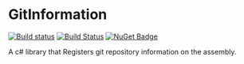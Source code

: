 # GitInformation

[![Build status](https://ci.appveyor.com/api/projects/status/p7ybhri0j8h71kb1?svg=true)](https://ci.appveyor.com/project/AraHaan/gitinformation)
[![Build Status](https://dev.azure.com/AraHaan/XmlAbstraction/_apis/build/status/AraHaan.GitInformation?branchName=master)](https://dev.azure.com/AraHaan/XmlAbstraction/_build/latest?definitionId=3&branchName=master)
[![NuGet Badge](https://buildstats.info/nuget/GitInformation?includePreReleases=true)](https://www.nuget.org/packages/GitInformation/)

A c# library that Registers git repository information on the assembly.
